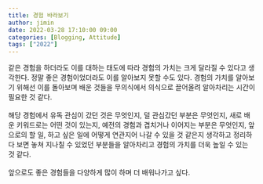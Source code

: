 ```yaml
---
title: 경험 바라보기
author: jimin
date: 2022-03-28 17:10:00 09:00
categories: [Blogging, Attitude]
tags: ["2022"]
---
```


같은 경험을 하더라도 이를 대하는 태도에 따라 경험의 가치는 크게 달라질 수 있다고 생각한다. 정말 좋은 경험이었더라도 이를 알아보지 못할 수도 있다. 경험의 가치를 알아보기 위해선 이를 돌아보며 배운 것들을 무의식에서 의식으로 끌어올려 알아차리는 시간이 필요한 것 같다.<br/><br/>
해당 경험에서 유독 관심이 갔던 것은 무엇인지, 덜 관심갔던 부분은 무엇인지, 
새로 배운 키워드로는 어떤 것이 있는지, 예전의 경험과 겹치거나 이어지는 부분은 무엇인지,
앞으로의 할 일, 하고 싶은 일에 어떻게 연관지어 나갈 수 있을 것 같은지 생각하고 정리하다 보면 놓쳐 지나칠 수 있었던 부분들을 알아차리고 경험의 가치를 더욱 높일 수 있는 것 같다.<br/><br/>
앞으로도 좋은 경험들을 다양하게 많이 하며 더 배워나가고 싶다.